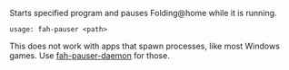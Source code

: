 Starts specified program and pauses Folding@home while it is running.

```
usage: fah-pauser <path>
```

This does not work with apps that spawn processes, like most Windows games. Use [fah-pauser-daemon](https://github.com/MakotoE/fah-pauser-daemon) for those.